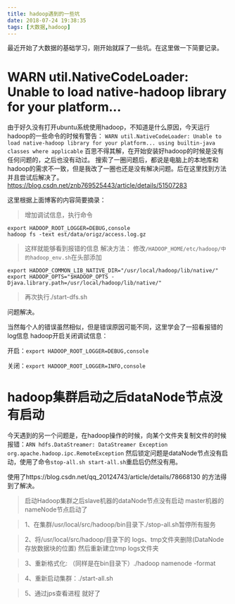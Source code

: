 ```yaml
---
title: hadoop遇到的一些坑
date: 2018-07-24 19:38:35
tags: [大数据,hadoop]
---
```


最近开始了大数据的基础学习，刚开始就踩了一些坑。在这里做一下简要记录。

# WARN util.NativeCodeLoader: Unable to load native-hadoop library for your platform...

由于好久没有打开ubuntu系统使用hadoop，不知道是什么原因，今天运行hadoop的一些命令的时候有警告： `WARN util.NativeCodeLoader: Unable to load native-hadoop library for your platform... using builtin-java classes where applicable`
百思不得其解，在开始安装好hadoop的时候是没有任何问题的，之后也没有动过。
搜索了一圈问题后，都说是电脑上的本地库和hadoop的需求不一致，但是我改了一圈也还是没有解决问题。后在这里找到方法并且尝试后解决了。https://blog.csdn.net/znb769525443/article/details/51507283

这里根据上面博客的内容简要摘录：
>增加调试信息，执行命令
```
export HADOOP_ROOT_LOGGER=DEBUG,console
hadoop fs -text est/data/origz/access.log.gz
```
>
>这样就能够看到报错的信息
>解决方法：
>修改`/HADOOP_HOME/etc/hadoop/中的hadoop_env.sh`在头部添加
```
export HADOOP_COMMON_LIB_NATIVE_DIR="/usr/local/hadoop/lib/native/"
export HADOOP_OPTS="$HADOOP_OPTS -Djava.library.path=/usr/local/hadoop/lib/native/"
```
>再次执行./start-dfs.sh 

问题解决。

当然每个人的错误虽然相似，但是错误原因可能不同，这里学会了一招看报错的log信息
hadoop开启关闭调试信息：

开启：`export HADOOP_ROOT_LOGGER=DEBUG,console` 

关闭：`export HADOOP_ROOT_LOGGER=INFO,console`

# hadoop集群启动之后dataNode节点没有启动

今天遇到的另一个问题是，在hadoop操作的时候，向某个文件夹复制文件的时候报错：`ARN hdfs.DataStreamer: DataStreamer Exception org.apache.hadoop.ipc.RemoteException`
然后锁定问题是dataNode节点没有启动，使用了命令`stop-all.sh start-all.sh`重启后仍然没有用。

使用了https://blog.csdn.net/qq_20124743/article/details/78668130 的方法得到了解决。

>启动Hadoop集群之后slave机器的dataNode节点没有启动 master机器的nameNode节点启动了

>1、在集群/usr/local/src/hadoop/bin目录下./stop-all.sh暂停所有服务

>2、将/usr/local/src/hadoop/目录下的 logs、tmp文件夹删除(DataNode存放数据块的位置) 然后重新建立tmp  logs文件夹

>3、重新格式化: （同样是在bin目录下）./hadoop namenode -format

>4、重新启动集群：./start-all.sh

>5、通过jps查看进程 就好了 
